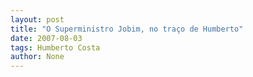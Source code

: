 ```yaml
---
layout: post
title: "O Superministro Jobim, no traço de Humberto"
date: 2007-08-03
tags: Humberto Costa
author: None
---
```

 